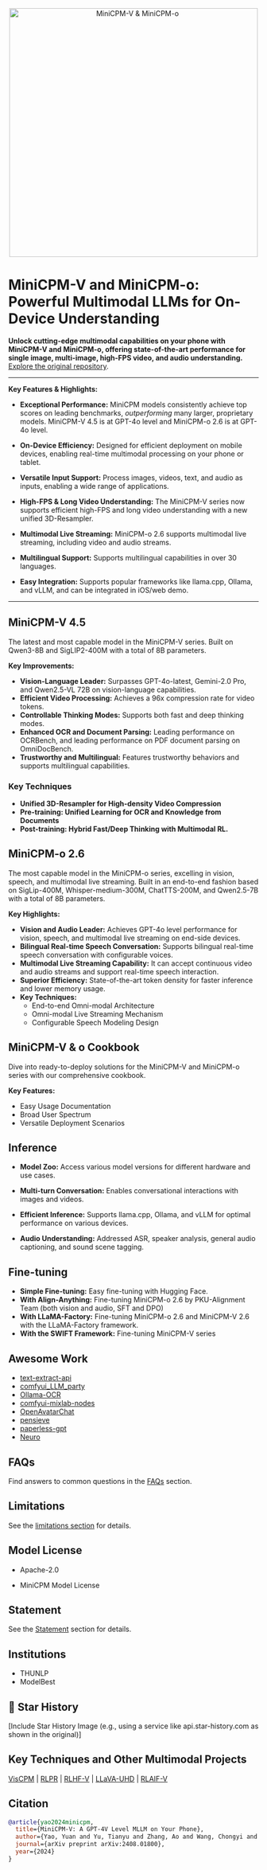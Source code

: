 <div align="center">

<img src="./assets/minicpm_v_and_minicpm_o_title.png" width="500em" alt="MiniCPM-V & MiniCPM-o">

</div>

# MiniCPM-V and MiniCPM-o: Powerful Multimodal LLMs for On-Device Understanding

**Unlock cutting-edge multimodal capabilities on your phone with MiniCPM-V and MiniCPM-o, offering state-of-the-art performance for single image, multi-image, high-FPS video, and audio understanding.**  [Explore the original repository](https://github.com/OpenBMB/MiniCPM-V).

---

**Key Features & Highlights:**

*   **Exceptional Performance:** MiniCPM models consistently achieve top scores on leading benchmarks, *outperforming* many larger, proprietary models. MiniCPM-V 4.5 is at GPT-4o level and MiniCPM-o 2.6 is at GPT-4o level.

*   **On-Device Efficiency:** Designed for efficient deployment on mobile devices, enabling real-time multimodal processing on your phone or tablet.

*   **Versatile Input Support:** Process images, videos, text, and audio as inputs, enabling a wide range of applications.

*   **High-FPS & Long Video Understanding:** The MiniCPM-V series now supports efficient high-FPS and long video understanding with a new unified 3D-Resampler.

*   **Multimodal Live Streaming:** MiniCPM-o 2.6 supports multimodal live streaming, including video and audio streams.

*   **Multilingual Support:** Supports multilingual capabilities in over 30 languages.

*   **Easy Integration:** Supports popular frameworks like llama.cpp, Ollama, and vLLM, and can be integrated in iOS/web demo.

---

## MiniCPM-V 4.5

The latest and most capable model in the MiniCPM-V series. Built on Qwen3-8B and SigLIP2-400M with a total of 8B parameters.

**Key Improvements:**

*   **Vision-Language Leader:** Surpasses GPT-4o-latest, Gemini-2.0 Pro, and Qwen2.5-VL 72B on vision-language capabilities.
*   **Efficient Video Processing:** Achieves a 96x compression rate for video tokens.
*   **Controllable Thinking Modes:** Supports both fast and deep thinking modes.
*   **Enhanced OCR and Document Parsing:** Leading performance on OCRBench, and leading performance on PDF document parsing on OmniDocBench.
*   **Trustworthy and Multilingual:** Features trustworthy behaviors and supports multilingual capabilities.

### Key Techniques

*   **Unified 3D-Resampler for High-density Video Compression**
*   **Pre-training: Unified Learning for OCR and Knowledge from Documents**
*   **Post-training: Hybrid Fast/Deep Thinking with Multimodal RL.**

## MiniCPM-o 2.6

The most capable model in the MiniCPM-o series, excelling in vision, speech, and multimodal live streaming. Built in an end-to-end fashion based on SigLip-400M, Whisper-medium-300M, ChatTTS-200M, and Qwen2.5-7B with a total of 8B parameters.

**Key Highlights:**

*   **Vision and Audio Leader:** Achieves GPT-4o level performance for vision, speech, and multimodal live streaming on end-side devices.
*   **Bilingual Real-time Speech Conversation:** Supports bilingual real-time speech conversation with configurable voices.
*   **Multimodal Live Streaming Capability:** It can accept continuous video and audio streams and support real-time speech interaction.
*   **Superior Efficiency:** State-of-the-art token density for faster inference and lower memory usage.
*   **Key Techniques:**
    *   End-to-end Omni-modal Architecture
    *   Omni-modal Live Streaming Mechanism
    *   Configurable Speech Modeling Design

## MiniCPM-V & o Cookbook

Dive into ready-to-deploy solutions for the MiniCPM-V and MiniCPM-o series with our comprehensive cookbook.

**Key Features:**

*   Easy Usage Documentation
*   Broad User Spectrum
*   Versatile Deployment Scenarios

## Inference

*   **Model Zoo:** Access various model versions for different hardware and use cases.

*   **Multi-turn Conversation:** Enables conversational interactions with images and videos.

*   **Efficient Inference:** Supports llama.cpp, Ollama, and vLLM for optimal performance on various devices.

*   **Audio Understanding:** Addressed ASR, speaker analysis, general audio captioning, and sound scene tagging.

## Fine-tuning

*   **Simple Fine-tuning:** Easy fine-tuning with Hugging Face.
*   **With Align-Anything:** Fine-tuning MiniCPM-o 2.6 by PKU-Alignment Team (both vision and audio, SFT and DPO)
*   **With LLaMA-Factory:** Fine-tuning MiniCPM-o 2.6 and MiniCPM-V 2.6 with the LLaMA-Factory framework.
*   **With the SWIFT Framework:** Fine-tuning MiniCPM-V series

## Awesome Work

*   [text-extract-api](https://github.com/CatchTheTornado/text-extract-api)
*   [comfyui_LLM_party](https://github.com/heshengtao/comfyui_LLM_party)
*   [Ollama-OCR](https://github.com/imanoop7/Ollama-OCR)
*   [comfyui-mixlab-nodes](https://github.com/MixLabPro/comfyui-mixlab-nodes)
*   [OpenAvatarChat](https://github.com/HumanAIGC-Engineering/OpenAvatarChat)
*   [pensieve](https://github.com/arkohut/pensieve)
*   [paperless-gpt](https://github.com/icereed/paperless-gpt)
*   [Neuro](https://github.com/kimjammer/Neuro)

## FAQs

Find answers to common questions in the [FAQs](./docs/faqs.md) section.

## Limitations

See the [limitations section](#limitations) for details.

## Model License

*   Apache-2.0

*   MiniCPM Model License

## Statement

See the [Statement](#statement) section for details.

## Institutions

*   THUNLP
*   ModelBest

## 🌟 Star History

[Include Star History Image (e.g., using a service like api.star-history.com as shown in the original)]

## Key Techniques and Other Multimodal Projects

[VisCPM](https://github.com/OpenBMB/VisCPM/tree/main) | [RLPR](https://github.com/OpenBMB/RLPR) | [RLHF-V](https://github.com/RLHF-V/RLHF-V) | [LLaVA-UHD](https://github.com/thunlp/LLaVA-UHD) | [RLAIF-V](https://github.com/RLHF-V/RLAIF-V)

## Citation

```bib
@article{yao2024minicpm,
  title={MiniCPM-V: A GPT-4V Level MLLM on Your Phone},
  author={Yao, Yuan and Yu, Tianyu and Zhang, Ao and Wang, Chongyi and Cui, Junbo and Zhu, Hongji and Cai, Tianchi and Li, Haoyu and Zhao, Weilin and He, Zhihui and others},
  journal={arXiv preprint arXiv:2408.01800},
  year={2024}
}
```